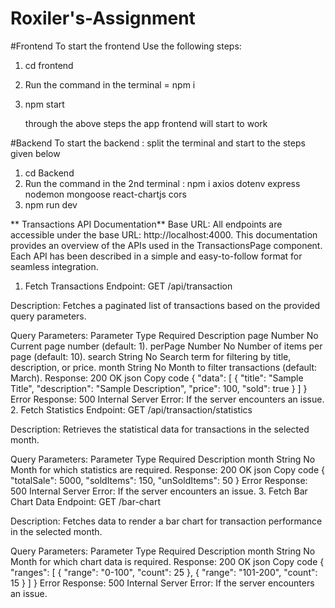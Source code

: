 # Roxiler's-Assignment

#Frontend
To start the frontend Use the following steps:
1. cd frontend
2. Run the command in the terminal = npm i
3. npm start

   through the above steps the app frontend will start to work

#Backend
To start the backend : split the terminal and start to the steps given below
1. cd Backend
2. Run the command in the 2nd terminal : npm i axios dotenv express nodemon mongoose react-chartjs cors
3. npm run dev

  ** Transactions API Documentation**
  Base URL: All endpoints are accessible under the base URL: http://localhost:4000.
This documentation provides an overview of the APIs used in the TransactionsPage component. Each API has been described in a simple and easy-to-follow format for seamless integration.

1. Fetch Transactions
Endpoint:
GET /api/transaction

Description:
Fetches a paginated list of transactions based on the provided query parameters.

Query Parameters:
Parameter	Type	Required	Description
page	Number	No	Current page number (default: 1).
perPage	Number	No	Number of items per page (default: 10).
search	String	No	Search term for filtering by title, description, or price.
month	String	No	Month to filter transactions (default: March).
Response:
200 OK
json
Copy code
{
  "data": [
    {
      "title": "Sample Title",
      "description": "Sample Description",
      "price": 100,
      "sold": true
    }
  ]
}
Error Response:
500 Internal Server Error: If the server encounters an issue.
2. Fetch Statistics
Endpoint:
GET /api/transaction/statistics

Description:
Retrieves the statistical data for transactions in the selected month.

Query Parameters:
Parameter	Type	Required	Description
month	String	No	Month for which statistics are required.
Response:
200 OK
json
Copy code
{
  "totalSale": 5000,
  "soldItems": 150,
  "unSoldItems": 50
}
Error Response:
500 Internal Server Error: If the server encounters an issue.
3. Fetch Bar Chart Data
Endpoint:
GET /bar-chart

Description:
Fetches data to render a bar chart for transaction performance in the selected month.

Query Parameters:
Parameter	Type	Required	Description
month	String	No	Month for which chart data is required.
Response:
200 OK
json
Copy code
{
  "ranges": [
    { "range": "0-100", "count": 25 },
    { "range": "101-200", "count": 15 }
  ]
}
Error Response:
500 Internal Server Error: If the server encounters an issue.

